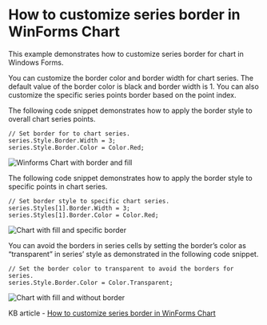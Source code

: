 # How to customize series border in WinForms Chart

This example demonstrates how to customize series border for chart in Windows Forms.

You can customize the border color and border width for chart series. The default value of the border color is black and border width is 1. You can also customize the specific series points border based on the point index.

The following code snippet demonstrates how to apply the border style to overall chart series points.

```
// Set border for to chart series.
series.Style.Border.Width = 3;
series.Style.Border.Color = Color.Red;
```

![Winforms Chart with border and fill](https://user-images.githubusercontent.com/53489303/200620164-d93a69b2-2939-4b65-a996-607c668c276a.png)

The following code snippet demonstrates how to apply the border style to specific points in chart series.

```
// Set border style to specific chart series.
series.Styles[1].Border.Width = 3;
series.Styles[1].Border.Color = Color.Red;
```

![Chart with fill and specific border](https://user-images.githubusercontent.com/53489303/200620212-e01ffee9-d70e-42f5-801a-350148c74f2f.png)

You can avoid the borders in series cells by setting the border’s color as “transparent” in series’ style as demonstrated in the following code snippet.

```
// Set the border color to transparent to avoid the borders for series. 
series.Style.Border.Color = Color.Transparent;
```

![Chart with fill and without border](https://user-images.githubusercontent.com/53489303/200620598-0ac19fba-10b8-44d0-979d-a62d157e5dc0.png)

KB article - [How to customize series border in WinForms Chart](https://www.syncfusion.com/kb/10149/how-to-customize-series-border-in-chart)
